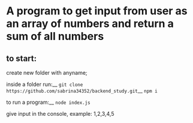 # A program to get input from user as an array of numbers and return a sum of all numbers

## to start:

create new folder with anyname;

inside a folder run:__
`git clone https://github.com/sabrina34352/backend_study.git`__
`npm i`

to run a program:__
`node index.js`

give input in the console, example: 1,2,3,4,5
